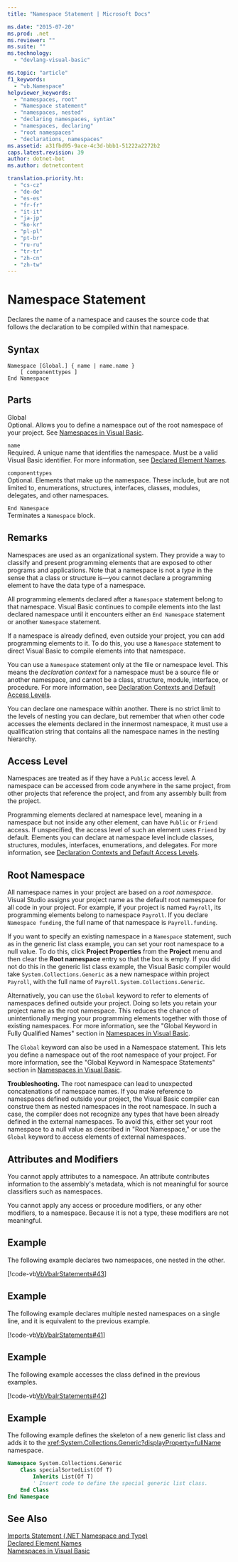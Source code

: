 ```yaml
---
title: "Namespace Statement | Microsoft Docs"

ms.date: "2015-07-20"
ms.prod: .net
ms.reviewer: ""
ms.suite: ""
ms.technology: 
  - "devlang-visual-basic"

ms.topic: "article"
f1_keywords: 
  - "vb.Namespace"
helpviewer_keywords: 
  - "namespaces, root"
  - "Namespace statement"
  - "namespaces, nested"
  - "declaring namespaces, syntax"
  - "namespaces, declaring"
  - "root namespaces"
  - "declarations, namespaces"
ms.assetid: a31fbd95-9ace-4c3d-bbb1-51222a2272b2
caps.latest.revision: 39
author: dotnet-bot
ms.author: dotnetcontent

translation.priority.ht: 
  - "cs-cz"
  - "de-de"
  - "es-es"
  - "fr-fr"
  - "it-it"
  - "ja-jp"
  - "ko-kr"
  - "pl-pl"
  - "pt-br"
  - "ru-ru"
  - "tr-tr"
  - "zh-cn"
  - "zh-tw"
---
```

# Namespace Statement
Declares the name of a namespace and causes the source code that follows the declaration to be compiled within that namespace.  
  
## Syntax  
  
```  
Namespace [Global.] { name | name.name }  
    [ componenttypes ]  
End Namespace  
```  
  
## Parts  
 Global  
 Optional. Allows you to define a namespace out of the root namespace of your project. See [Namespaces in Visual Basic](../../../visual-basic/programming-guide/program-structure/namespaces.md).  
  
 `name`  
 Required. A unique name that identifies the namespace. Must be a valid Visual Basic identifier. For more information, see [Declared Element Names](../../../visual-basic/programming-guide/language-features/declared-elements/declared-element-names.md).  
  
 `componenttypes`  
 Optional. Elements that make up the namespace. These include, but are not limited to, enumerations, structures, interfaces, classes, modules, delegates, and other namespaces.  
  
 `End Namespace`  
 Terminates a `Namespace` block.  
  
## Remarks  
 Namespaces are used as an organizational system. They provide a way to classify and present programming elements that are exposed to other programs and applications. Note that a namespace is not a *type* in the sense that a class or structure is—you cannot declare a programming element to have the data type of a namespace.  
  
 All programming elements declared after a `Namespace` statement belong to that namespace. Visual Basic continues to compile elements into the last declared namespace until it encounters either an `End Namespace` statement or another `Namespace` statement.  
  
 If a namespace is already defined, even outside your project, you can add programming elements to it. To do this, you use a `Namespace` statement to direct Visual Basic to compile elements into that namespace.  
  
 You can use a `Namespace` statement only at the file or namespace level. This means the *declaration context* for a namespace must be a source file or another namespace, and cannot be a class, structure, module, interface, or procedure. For more information, see [Declaration Contexts and Default Access Levels](../../../visual-basic/language-reference/statements/declaration-contexts-and-default-access-levels.md).  
  
 You can declare one namespace within another. There is no strict limit to the levels of nesting you can declare, but remember that when other code accesses the elements declared in the innermost namespace, it must use a qualification string that contains all the namespace names in the nesting hierarchy.  
  
## Access Level  
 Namespaces are treated as if they have a `Public` access level. A namespace can be accessed from code anywhere in the same project, from other projects that reference the project, and from any assembly built from the project.  
  
 Programming elements declared at namespace level, meaning in a namespace but not inside any other element, can have `Public` or `Friend` access. If unspecified, the access level of such an element uses `Friend` by default. Elements you can declare at namespace level include classes, structures, modules, interfaces, enumerations, and delegates. For more information, see [Declaration Contexts and Default Access Levels](../../../visual-basic/language-reference/statements/declaration-contexts-and-default-access-levels.md).  
  
## Root Namespace  
 All namespace names in your project are based on a *root namespace*. Visual Studio assigns your project name as the default root namespace for all code in your project. For example, if your project is named `Payroll`, its programming elements belong to namespace `Payroll`. If you declare `Namespace funding`, the full name of that namespace is `Payroll.funding`.  
  
 If you want to specify an existing namespace in a `Namespace` statement, such as in the generic list class example, you can set your root namespace to a null value. To do this, click **Project Properties** from the **Project** menu and then clear the **Root namespace** entry so that the box is empty. If you did not do this in the generic list class example, the Visual Basic compiler would take `System.Collections.Generic` as a new namespace within project `Payroll`, with the full name of `Payroll.System.Collections.Generic`.  
  
 Alternatively, you can use the `Global` keyword to refer to elements of namespaces defined outside your project. Doing so lets you retain your project name as the root namespace. This reduces the chance of unintentionally merging your programming elements together with those of existing namespaces. For more information, see the "Global Keyword in Fully Qualified Names" section in [Namespaces in Visual Basic](../../../visual-basic/programming-guide/program-structure/namespaces.md).  
  
 The `Global` keyword can also be used in a Namespace statement. This lets you define a namespace out of the root namespace of your project. For more information, see the "Global Keyword in Namespace Statements" section in [Namespaces in Visual Basic](../../../visual-basic/programming-guide/program-structure/namespaces.md).  
  
 **Troubleshooting.** The root namespace can lead to unexpected concatenations of namespace names. If you make reference to namespaces defined outside your project, the Visual Basic compiler can construe them as nested namespaces in the root namespace. In such a case, the compiler does not recognize any types that have been already defined in the external namespaces. To avoid this, either set your root namespace to a null value as described in "Root Namespace," or use the `Global` keyword to access elements of external namespaces.  
  
## Attributes and Modifiers  
 You cannot apply attributes to a namespace. An attribute contributes information to the assembly's metadata, which is not meaningful for source classifiers such as namespaces.  
  
 You cannot apply any access or procedure modifiers, or any other modifiers, to a namespace. Because it is not a type, these modifiers are not meaningful.  
  
## Example  
 The following example declares two namespaces, one nested in the other.  
  
 [!code-vb[VbVbalrStatements#43](../../../visual-basic/language-reference/error-messages/codesnippet/VisualBasic/namespace-statement_1.vb)]  
  
## Example  
 The following example declares multiple nested namespaces on a single line, and it is equivalent to the previous example.  
  
 [!code-vb[VbVbalrStatements#41](../../../visual-basic/language-reference/error-messages/codesnippet/VisualBasic/namespace-statement_2.vb)]  
  
## Example  
 The following example accesses the class defined in the previous examples.  
  
 [!code-vb[VbVbalrStatements#42](../../../visual-basic/language-reference/error-messages/codesnippet/VisualBasic/namespace-statement_3.vb)]  
  
## Example  
 The following example defines the skeleton of a new generic list class and adds it to the <xref:System.Collections.Generic?displayProperty=fullName> namespace.  
  
```vb  
Namespace System.Collections.Generic  
    Class specialSortedList(Of T)  
        Inherits List(Of T)  
        ' Insert code to define the special generic list class.  
    End Class  
End Namespace  
```  
  
## See Also  
 [Imports Statement (.NET Namespace and Type)](../../../visual-basic/language-reference/statements/imports-statement-net-namespace-and-type.md)   
 [Declared Element Names](../../../visual-basic/programming-guide/language-features/declared-elements/declared-element-names.md)   
 [Namespaces in Visual Basic](../../../visual-basic/programming-guide/program-structure/namespaces.md)